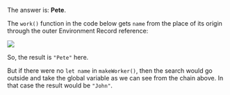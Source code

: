 The answer is: **Pete**.

The `work()` function in the code below gets `name` from the place of its origin through the outer Environment Record reference:

![](lexenv-nested-work.svg)

So, the result is `"Pete"` here.

But if there were no `let name` in `makeWorker()`, then the search would go outside and take the global variable as we can see from the chain above. In that case the result would be `"John"`.
